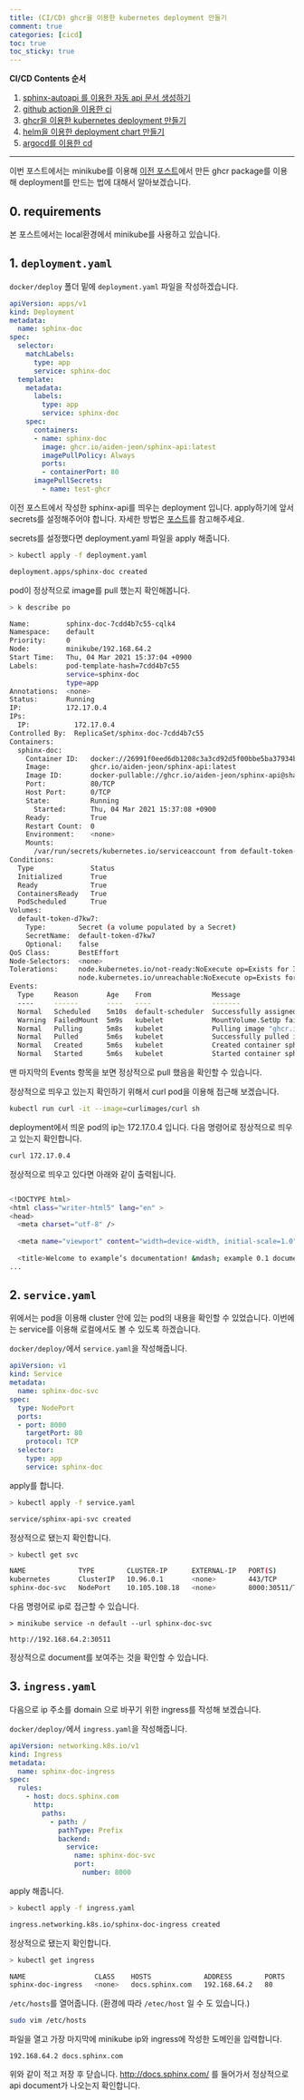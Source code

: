 ```yaml
---
title: (CI/CD) ghcr을 이용한 kubernetes deployment 만들기
comment: true
categories: [cicd]
toc: true
toc_sticky: true
---
```


**CI/CD Contents 순서**
1. [sphinx-autoapi 를 이용한 자동 api 문서 생성하기](https://aiden-jeon.github.io/cicd/sphinx-autoapi)
2. [github action을 이용한 ci](https://aiden-jeon.github.io/cicd/github-cicd-2)
3. [ghcr을 이용한 kubernetes deployment 만들기](https://aiden-jeon.github.io/cicd/github-cicd-2)
4. [helm을 이용한 deployment chart 만들기](https://aiden-jeon.github.io/cicd/github-cicd-3)
5. [argocd를 이용한 cd](https://aiden-jeon.github.io/cicd/github-cicd-4)

---



이번 포스트에서는 minikube를 이용해 [이전 포스트](https://aiden-jeon.github.io/cicd/github-cicd-2)에서 만든 ghcr package를 이용해 deployment를 만드는 법에 대해서 알아보겠습니다.

## 0. requirements
본 포스트에서는 local환경에서 minikube를 사용하고 있습니다.

## 1. `deployment.yaml`
`docker/deploy` 폴더 밑에 `deployment.yaml` 파일을 작성하겠습니다.
```yaml
apiVersion: apps/v1
kind: Deployment
metadata:
  name: sphinx-doc
spec:
  selector:
    matchLabels:
      type: app
      service: sphinx-doc
  template:
    metadata:
      labels:
        type: app
        service: sphinx-doc
    spec:
      containers:
      - name: sphinx-doc
        image: ghcr.io/aiden-jeon/sphinx-api:latest
        imagePullPolicy: Always
        ports:
        - containerPort: 80
      imagePullSecrets:
        - name: test-ghcr
```

이전 포스트에서 작성한 sphinx-api를 띄우는 deployment 입니다.
apply하기에 앞서 secrets를 설정해주어야 합니다. 자세한 방법은 [포스트](/_posts/kubernetes/2021-03-03-kubernetes_ghcr.md)를 참고해주세요.

secrets를 설정했다면 deployment.yaml 파일을 apply 해줍니다.
```bash
> kubectl apply -f deployment.yaml

deployment.apps/sphinx-doc created
```

pod이 정상적으로 image를 pull 했는지 확인해봅니다.
```bash
> k describe po

Name:         sphinx-doc-7cdd4b7c55-cqlk4
Namespace:    default
Priority:     0
Node:         minikube/192.168.64.2
Start Time:   Thu, 04 Mar 2021 15:37:04 +0900
Labels:       pod-template-hash=7cdd4b7c55
              service=sphinx-doc
              type=app
Annotations:  <none>
Status:       Running
IP:           172.17.0.4
IPs:
  IP:           172.17.0.4
Controlled By:  ReplicaSet/sphinx-doc-7cdd4b7c55
Containers:
  sphinx-doc:
    Container ID:   docker://26991f0eed6db1208c3a3cd92d5f00bbe5ba37934baed29e964d021e92603315
    Image:          ghcr.io/aiden-jeon/sphinx-api:latest
    Image ID:       docker-pullable://ghcr.io/aiden-jeon/sphinx-api@sha256:f35c4c0852edaab2bfd617f2a42cf3fe141a08cd3692ac3105f1cb6be3591135
    Port:           80/TCP
    Host Port:      0/TCP
    State:          Running
      Started:      Thu, 04 Mar 2021 15:37:08 +0900
    Ready:          True
    Restart Count:  0
    Environment:    <none>
    Mounts:
      /var/run/secrets/kubernetes.io/serviceaccount from default-token-d7kw7 (ro)
Conditions:
  Type              Status
  Initialized       True 
  Ready             True 
  ContainersReady   True 
  PodScheduled      True 
Volumes:
  default-token-d7kw7:
    Type:        Secret (a volume populated by a Secret)
    SecretName:  default-token-d7kw7
    Optional:    false
QoS Class:       BestEffort
Node-Selectors:  <none>
Tolerations:     node.kubernetes.io/not-ready:NoExecute op=Exists for 300s
                 node.kubernetes.io/unreachable:NoExecute op=Exists for 300s
Events:
  Type     Reason       Age    From               Message
  ----     ------       ----   ----               -------
  Normal   Scheduled    5m10s  default-scheduler  Successfully assigned default/sphinx-doc-7cdd4b7c55-cqlk4 to minikube
  Warning  FailedMount  5m9s   kubelet            MountVolume.SetUp failed for volume "default-token-d7kw7" : failed to sync secret cache: timed out waiting for the condition
  Normal   Pulling      5m8s   kubelet            Pulling image "ghcr.io/aiden-jeon/sphinx-api:latest"
  Normal   Pulled       5m6s   kubelet            Successfully pulled image "ghcr.io/aiden-jeon/sphinx-api:latest" in 1.246291235s
  Normal   Created      5m6s   kubelet            Created container sphinx-doc
  Normal   Started      5m6s   kubelet            Started container sphinx-doc
```
맨 마지막의 Events 항목을 보면 정상적으로 pull 했음을 확인할 수 있습니다.

정상적으로 띄우고 있는지 확인하기 위해서 curl pod을 이용해 접근해 보겠습니다.
```bash
kubectl run curl -it --image=curlimages/curl sh
```

deployment에서 띄운 pod의 ip는 172.17.0.4 입니다. 다음 명령어로 정상적으로 띄우고 있는지 확인합니다.
```bash
curl 172.17.0.4
```
정상적으로 띄우고 있다면 아래와 같이 출력됩니다.
```bash

<!DOCTYPE html>
<html class="writer-html5" lang="en" >
<head>
  <meta charset="utf-8" />
  
  <meta name="viewport" content="width=device-width, initial-scale=1.0" />
  
  <title>Welcome to example’s documentation! &mdash; example 0.1 documentation</title>
...
```

## 2. `service.yaml`
위에서는 pod을 이용해 cluster 안에 있는 pod의 내용을 확인할 수 있었습니다. 이번에는 service를 이용해 로컬에서도 볼 수 있도록 하겠습니다.

`docker/deploy/`에서 `service.yaml`을 작성해줍니다.
```yaml
apiVersion: v1
kind: Service
metadata:
  name: sphinx-doc-svc
spec:
  type: NodePort
  ports:
  - port: 8000
    targetPort: 80
    protocol: TCP
  selector:
    type: app
    service: sphinx-doc
```

apply를 합니다.
```bash
> kubectl apply -f service.yaml

service/sphinx-api-svc created
```

정상적으로 됐는지 확인합니다.
```bash
> kubectl get svc

NAME             TYPE        CLUSTER-IP      EXTERNAL-IP   PORT(S)          AGE
kubernetes       ClusterIP   10.96.0.1       <none>        443/TCP          44h
sphinx-doc-svc   NodePort    10.105.108.18   <none>        8000:30511/TCP   43s
```

다음 명령어로 ip로 접근할 수 있습니다.
```
> minikube service -n default --url sphinx-doc-svc

http://192.168.64.2:30511
```

정상적으로 document를 보여주는 것을 확인할 수 있습니다.

## 3. `ingress.yaml`
다음으로 ip 주소를 domain 으로 바꾸기 위한 ingress를 작성해 보겠습니다.

`docker/deploy/`에서 `ingress.yaml`을 작성해줍니다.
```yaml
apiVersion: networking.k8s.io/v1
kind: Ingress
metadata:
  name: sphinx-doc-ingress
spec:
  rules:
    - host: docs.sphinx.com
      http:
        paths:
          - path: /
            pathType: Prefix
            backend:
              service:
                name: sphinx-doc-svc
                port:
                  number: 8000
```

apply 해줍니다.
```bash
> kubectl apply -f ingress.yaml

ingress.networking.k8s.io/sphinx-doc-ingress created
```

정상적으로 됐는지 확인합니다.
```bash
> kubectl get ingress

NAME                 CLASS    HOSTS             ADDRESS        PORTS   AGE
sphinx-doc-ingress   <none>   docs.sphinx.com   192.168.64.2   80      49s
```

`/etc/hosts`를 열어줍니다. (환경에 따라 `/etec/host` 일 수 도 있습니다.)
```bash
sudo vim /etc/hosts
```
파일을 열고 가장 마지막에 minikube ip와 ingress에 작성한 도메인을 입력합니다.
```vim
192.168.64.2 docs.sphinx.com
```
위와 같이 적고 저장 후 닫습니다.
http://docs.sphinx.com/ 를 들어가서 정상적으로 api document가 나오는지 확인합니다.
